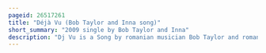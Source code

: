 ```yaml
---
pageid: 26517261
title: "Déjà Vu (Bob Taylor and Inna song)"
short_summary: "2009 single by Bob Taylor and Inna"
description: "Dj Vu is a Song by romanian musician Bob Taylor and romanian recording Artist Inna for the Latter's Debut Studio Album hot. Released in June 2009, it was written and produced by sebastian Barac, Radu Bolfea and Marcel Botezan. Musically the single is of the Dance Genre and originally contained the Vocals of romanian Singer Alessia. However, after a Feud over Compensation between Taylor and her, the Song was handed to Inna, although the early Version had already been released."
---
```

